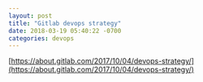 ```yaml
---
layout: post
title: "Gitlab devops strategy"
date: 2018-03-19 05:40:22 -0700
categories: devops
---
```

[https://about.gitlab.com/2017/10/04/devops-strategy/](https://about.gitlab.com/2017/10/04/devops-strategy/)

